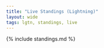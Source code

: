 ```yaml
---
title: "Live Standings (Lightning)"
layout: wide
tags: lgtn, standings, live
---
```


{% include standings.md %}
